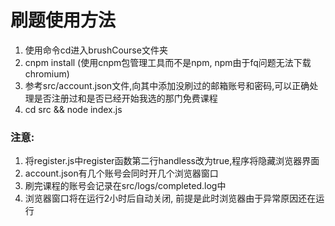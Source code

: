 # 刷题使用方法

1. 使用命令cd进入brushCourse文件夹
2. cnpm install (使用cnpm包管理工具而不是npm, npm由于fq问题无法下载chromium)
3. 参考src/account.json文件,向其中添加没刷过的邮箱账号和密码,可以正确处理是否注册过和是否已经开始我选的那门免费课程
4. cd src && node index.js

### 注意:

1. 将register.js中register函数第二行handless改为true,程序将隐藏浏览器界面
2. account.json有几个账号会同时开几个浏览器窗口
3. 刷完课程的账号会记录在src/logs/completed.log中
4. 浏览器窗口将在运行2小时后自动关闭, 前提是此时浏览器由于异常原因还在运行